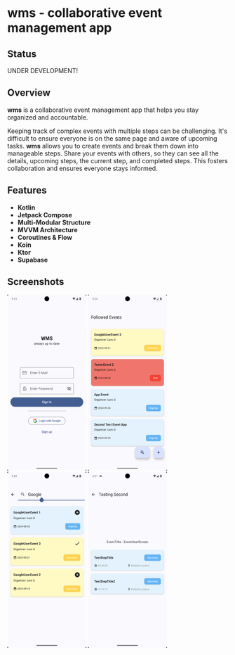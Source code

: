 # wms - collaborative event management app

## Status
UNDER DEVELOPMENT!

## Overview
**wms** is a collaborative event management app that helps you stay organized and accountable.

Keeping track of complex events with multiple steps can be challenging. It's difficult to ensure everyone is on the same page and aware of upcoming tasks.
**wms** allows you to create events and break them down into manageable steps. Share your events with others, so they can see all the details, upcoming steps, the current step, and completed steps. This fosters collaboration and ensures everyone stays informed.

## Features

- **Kotlin**
- **Jetpack Compose**
- **Multi-Modular Structure**
- **MVVM Architecture**
- **Coroutines & Flow**
- **Koin**
- **Ktor**
- **Supabase**

## Screenshots
<img alt="login_screen.png" height="400" src="screenshots/login_screen.png" width="180"/>  <img alt="followedEvents_screen.png" height="400" src="screenshots/followedEvents_screen.png" width="180"/>  <img alt="eventSearch_screen.png" height="400" src="screenshots/eventSearch_screen.png" width="180"/>   <img alt="stepList_screen.png" height="400" src="screenshots/stepList_screen.png" width="180"/>
